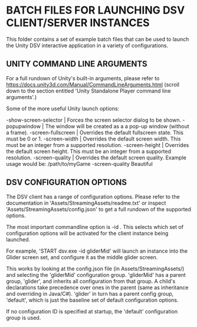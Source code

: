# BATCH FILES FOR LAUNCHING DSV CLIENT/SERVER INSTANCES

This folder contains a set of example batch files that can be used to launch the Unity DSV interactive application in a variety of configurations.


## UNITY COMMAND LINE ARGUMENTS

For a full rundown of Unity's built-in arguments, please refer to https://docs.unity3d.com/Manual/CommandLineArguments.html (scroll down to the section entitled 'Unity Standalone Player command line arguments'.)

Some of the more useful Unity launch options:

-show-screen-selector	| Forces the screen selector dialog to be shown.
-popupwindow			| The window will be created as a a pop-up window (without a frame).
-screen-fullscreen		| Overrides the default fullscreen state. This must be 0 or 1.
-screen-width			| Overrides the default screen width. This must be an integer from a supported resolution.
-screen-height			| Overrides the default screen height. This must be an integer from a supported resolution.
-screen-quality			| Overrides the default screen quality. Example usage would be: /path/to/myGame -screen-quality Beautiful


## DSV CONFIGURATION OPTIONS

The DSV client has a range of configuration options.  Please refer to the documentation in 'Assets/StreamingAssets/readme.txt' or inspect 'Assets/StreamingAssets/config.json' to get a full rundown of the supported options.

The most important commandline option is -id <configId>.  This selects which set of configuration options will be activated for the client instance being launched.

For example, 'START dsv.exe -id gliderMid' will launch an instance into the Glider screen set, and configure it as the middle glider screen.

This works by looking at the config.json file (in Assets/StreamingAssets/) and selecting the 'gliderMid' configuration group.  'gliderMid' has a parent group, 'glider', and inherits all configuration from that group.  A child's declarations take precedence over ones in the parent (same as inheritance and overriding in Java/C#).  'glider' in turn has a parent config group, 'default', which is just the baseline set of default configuration options.

If no configuration ID is specified at startup, the 'default' configuration group is used.



